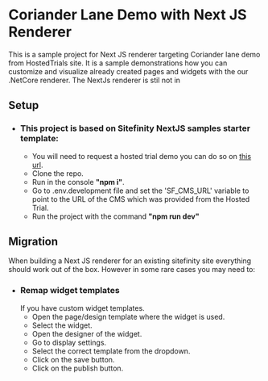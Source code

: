 # Coriander Lane Demo with Next JS Renderer
This is a sample project for Next JS renderer targeting Coriander lane demo from HostedTrials site. It is a sample demonstrations how you can customize and visualize already created pages and widgets with the our .NetCore renderer. The NextJs renderer is stil not in 

## Setup
+ ### This project is based on Sitefinity NextJS samples starter template:
    + You will need to request a hosted trial demo you can do so on [this url](https://www.progress.com/sitefinity-cms/try-now/get-started/download/hosted).
    + Clone the repo.
    + Run in the console **"npm i"**.
    + Go to .env.development file and set the 'SF_CMS_URL' variable to point to the URL of the CMS which was provided from the Hosted Trial.
    + Run the project with the command **"npm run dev"**

## Migration
When building a Next JS renderer for an existing sitefinity site everything should work out of the box.
However in some rare cases you may need to:
+ ### Remap widget templates
    If you have custom widget templates.
    + Open the page/design template where the widget is used.
    + Select the widget.
    + Open the designer of the widget.
    + Go to display settings.
    + Select the correct template from the dropdown.
    + Click on the save button.
    + Click on the publish button.

